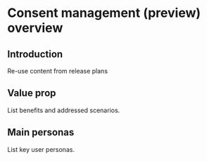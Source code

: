 # Consent management (preview) overview

## Introduction

Re-use content from release plans

## Value prop

List benefits and addressed scenarios.

## Main personas

List key user personas.

